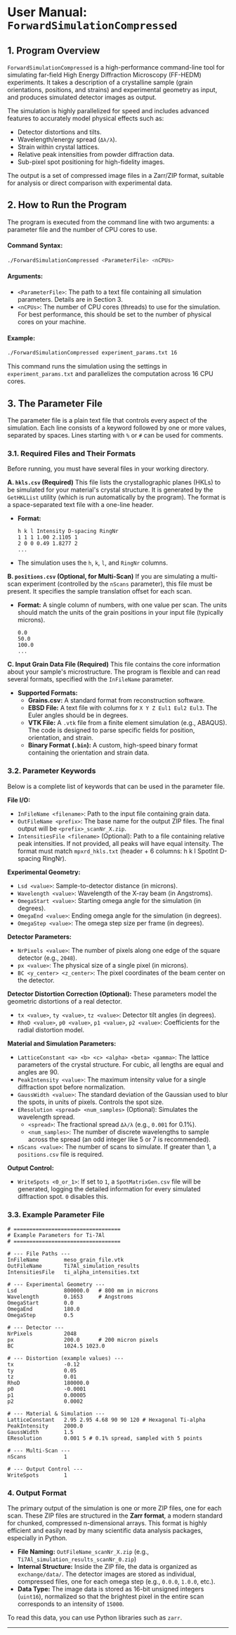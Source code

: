 # User Manual: `ForwardSimulationCompressed`

## 1. Program Overview

`ForwardSimulationCompressed` is a high-performance command-line tool for simulating far-field High Energy Diffraction Microscopy (FF-HEDM) experiments. It takes a description of a crystalline sample (grain orientations, positions, and strains) and experimental geometry as input, and produces simulated detector images as output.

The simulation is highly parallelized for speed and includes advanced features to accurately model physical effects such as:
*   Detector distortions and tilts.
*   Wavelength/energy spread (`Δλ/λ`).
*   Strain within crystal lattices.
*   Relative peak intensities from powder diffraction data.
*   Sub-pixel spot positioning for high-fidelity images.

The output is a set of compressed image files in a Zarr/ZIP format, suitable for analysis or direct comparison with experimental data.

## 2. How to Run the Program

The program is executed from the command line with two arguments: a parameter file and the number of CPU cores to use.

#### Command Syntax:
```bash
./ForwardSimulationCompressed <ParameterFile> <nCPUs>
```

#### Arguments:
*   `<ParameterFile>`: The path to a text file containing all simulation parameters. Details are in Section 3.
*   `<nCPUs>`: The number of CPU cores (threads) to use for the simulation. For best performance, this should be set to the number of physical cores on your machine.

#### Example:
```bash
./ForwardSimulationCompressed experiment_params.txt 16
```
This command runs the simulation using the settings in `experiment_params.txt` and parallelizes the computation across 16 CPU cores.

## 3. The Parameter File

The parameter file is a plain text file that controls every aspect of the simulation. Each line consists of a keyword followed by one or more values, separated by spaces. Lines starting with `%` or `#` can be used for comments.

### 3.1. Required Files and Their Formats

Before running, you must have several files in your working directory.

**A. `hkls.csv` (Required)**
This file lists the crystallographic planes (HKLs) to be simulated for your material's crystal structure. It is generated by the `GetHKLList` utility (which is run automatically by the program). The format is a space-separated text file with a one-line header.

*   **Format:**
    ```
    h k l Intensity D-spacing RingNr
    1 1 1 1.00 2.1105 1
    2 0 0 0.49 1.8277 2
    ...
    ```
*   The simulation uses the `h`, `k`, `l`, and `RingNr` columns.

**B. `positions.csv` (Optional, for Multi-Scan)**
If you are simulating a multi-scan experiment (controlled by the `nScans` parameter), this file must be present. It specifies the sample translation offset for each scan.

*   **Format:** A single column of numbers, with one value per scan. The units should match the units of the grain positions in your input file (typically microns).
    ```
    0.0
    50.0
    100.0
    ...
    ```

**C. Input Grain Data File (Required)**
This file contains the core information about your sample's microstructure. The program is flexible and can read several formats, specified with the `InFileName` parameter.

*   **Supported Formats:**
    *   **Grains.csv:** A standard format from reconstruction software.
    *   **EBSD File:** A text file with columns for `X Y Z Eul1 Eul2 Eul3`. The Euler angles should be in degrees.
    *   **VTK File:** A `.vtk` file from a finite element simulation (e.g., ABAQUS). The code is designed to parse specific fields for position, orientation, and strain.
    *   **Binary Format (`.bin`):** A custom, high-speed binary format containing the orientation and strain data.

### 3.2. Parameter Keywords

Below is a complete list of keywords that can be used in the parameter file.

**File I/O:**
*   `InFileName <filename>`: Path to the input file containing grain data.
*   `OutFileName <prefix>`: The base name for the output ZIP files. The final output will be `<prefix>_scanNr_X.zip`.
*   `IntensitiesFile <filename>` (Optional): Path to a file containing relative peak intensities. If not provided, all peaks will have equal intensity. The format must match `mpxrd_hkls.txt` (header + 6 columns: h k l SpotInt D-spacing RingNr).

**Experimental Geometry:**
*   `Lsd <value>`: Sample-to-detector distance (in microns).
*   `Wavelength <value>`: Wavelength of the X-ray beam (in Angstroms).
*   `OmegaStart <value>`: Starting omega angle for the simulation (in degrees).
*   `OmegaEnd <value>`: Ending omega angle for the simulation (in degrees).
*   `OmegaStep <value>`: The omega step size per frame (in degrees).

**Detector Parameters:**
*   `NrPixels <value>`: The number of pixels along one edge of the square detector (e.g., `2048`).
*   `px <value>`: The physical size of a single pixel (in microns).
*   `BC <y_center> <z_center>`: The pixel coordinates of the beam center on the detector.

**Detector Distortion Correction (Optional):**
These parameters model the geometric distortions of a real detector.
*   `tx <value>`, `ty <value>`, `tz <value>`: Detector tilt angles (in degrees).
*   `RhoD <value>`, `p0 <value>`, `p1 <value>`, `p2 <value>`: Coefficients for the radial distortion model.

**Material and Simulation Parameters:**
*   `LatticeConstant <a> <b> <c> <alpha> <beta> <gamma>`: The lattice parameters of the crystal structure. For cubic, all lengths are equal and angles are 90.
*   `PeakIntensity <value>`: The maximum intensity value for a single diffraction spot before normalization.
*   `GaussWidth <value>`: The standard deviation of the Gaussian used to blur the spots, in units of pixels. Controls the spot size.
*   `EResolution <spread> <num_samples>` (Optional): Simulates the wavelength spread.
    *   `<spread>`: The fractional spread `Δλ/λ` (e.g., `0.001` for 0.1%).
    *   `<num_samples>`: The number of discrete wavelengths to sample across the spread (an odd integer like 5 or 7 is recommended).
*   `nScans <value>`: The number of scans to simulate. If greater than 1, a `positions.csv` file is required.

**Output Control:**
*   `WriteSpots <0_or_1>`: If set to `1`, a `SpotMatrixGen.csv` file will be generated, logging the detailed information for every simulated diffraction spot. `0` disables this.

### 3.3. Example Parameter File
```
# ==================================
# Example Parameters for Ti-7Al
# ==================================

# --- File Paths ---
InFileName        meso_grain_file.vtk
OutFileName       Ti7Al_simulation_results
IntensitiesFile   ti_alpha_intensities.txt

# --- Experimental Geometry ---
Lsd               800000.0   # 800 mm in microns
Wavelength        0.1653     # Angstroms
OmegaStart        0.0
OmegaEnd          180.0
OmegaStep         0.5

# --- Detector ---
NrPixels          2048
px                200.0      # 200 micron pixels
BC                1024.5 1023.0

# --- Distortion (example values) ---
tx                -0.12
ty                0.05
tz                0.01
RhoD              180000.0
p0                -0.0001
p1                0.00005
p2                0.0002

# --- Material & Simulation ---
LatticeConstant   2.95 2.95 4.68 90 90 120 # Hexagonal Ti-alpha
PeakIntensity     2000.0
GaussWidth        1.5
EResolution       0.001 5 # 0.1% spread, sampled with 5 points

# --- Multi-Scan ---
nScans            1

# --- Output Control ---
WriteSpots        1
```

### 4. Output Format

The primary output of the simulation is one or more ZIP files, one for each scan. These ZIP files are structured in the **Zarr format**, a modern standard for chunked, compressed n-dimensional arrays. This format is highly efficient and easily read by many scientific data analysis packages, especially in Python.

*   **File Naming:** `OutFileName_scanNr_X.zip` (e.g., `Ti7Al_simulation_results_scanNr_0.zip`)
*   **Internal Structure:** Inside the ZIP file, the data is organized as `exchange/data/`. The detector images are stored as individual, compressed files, one for each omega step (e.g., `0.0.0`, `1.0.0`, etc.).
*   **Data Type:** The image data is stored as 16-bit unsigned integers (`uint16`), normalized so that the brightest pixel in the entire scan corresponds to an intensity of `15000`.

To read this data, you can use Python libraries such as `zarr`.

---